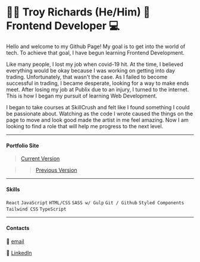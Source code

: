 # 👋🏽 Troy Richards (He/Him) 🔮 Frontend Developer 💻

Hello and welcome to my Github Page! My goal is to get into the world of tech. To achieve that goal, I have begun learning Frontend Development.

Like many people, I lost my job when covid-19 hit. At the time, I believed everything would be okay because I was working on getting into day trading. Unfortunately, that wasn't the case. As I failed to become successful in trading, I became desperate, looking for a way to make ends meet. After losing my job at Publix due to an injury, I turned to the internet. This is how I began my pursuit of learning Web Development.

I began to take courses at SkillCrush and felt like I found something I could be passionate about. Watching as the code I wrote caused the things on the page to move and look good made the artist in me feel amazing. Now I am looking to find a role that will help me progress to the next level.

---

#### Portfolio Site

> [Current Version](https://ayetone.github.io/Portfolio-React-Revamp/)

> > [Previous Version](https://ayetone.github.io/Portfolio/)

---

#### Skills

`React` `JavaScript` `HTML/CSS` `SASS w/ Gulp` `Git / Github` `Styled Components` `Tailwind CSS` `TypeScript`

---

#### Contacts

📩 [email](mailto:troyrichards28@gamil.com)

👀 [LinkedIn](https://www.linkedin.com/in/troyrichardsdevloper/)
